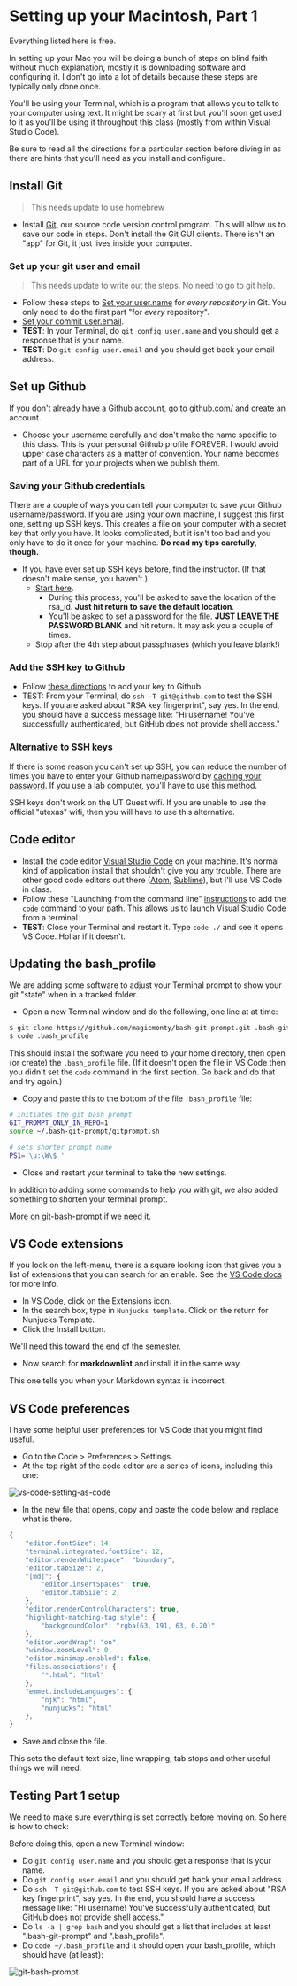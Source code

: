 # Setting up your Macintosh, Part 1

Everything listed here is free.

In setting up your Mac you will be doing a bunch of steps on blind faith without much explanation, mostly it is downloading software and configuring it. I don't go into a lot of details because these steps are typically only done once.

You'll be using your Terminal, which is a program that allows you to talk to your computer using text. It might be scary at first but you'll soon get used to it as you'll be using it throughout this class (mostly from within Visual Studio Code).

Be sure to read all the directions for a particular section before diving in as there are hints that you'll need as you install and configure.

## Install Git

> This needs update to use homebrew

- Install [Git](https://git-scm.com/downloads), our source code version control program. This will allow us to save our code in steps. Don't install the Git GUI clients. There isn't an "app" for Git, it just lives inside your computer.

### Set up your git user and email

> This needs update to write out the steps. No need to go to git help.

- Follow these steps to [Set your user.name](https://help.github.com/en/github/using-git/setting-your-username-in-git#setting-your-git-username-for-every-repository-on-your-computer) for _every repository_ in Git. You only need to do the first part "for _every_ repository".
- [Set your commit user.email](https://help.github.com/en/github/setting-up-and-managing-your-github-user-account/setting-your-commit-email-address#setting-your-commit-email-address-in-git).
- **TEST**: In your Terminal, do `git config user.name` and you should get a response that is your name.
- **TEST**: Do `git config user.email` and you should get back your email address.

## Set up Github

If you don't already have a Github account, go to [github.com/](http://github.com/) and create an account.

- Choose your username carefully and don't make the name specific to this class. This is your personal Github profile FOREVER. I would avoid upper case characters as a matter of convention. Your name becomes part of a URL for your projects when we publish them.

### Saving your Github credentials

There are a couple of ways you can tell your computer to save your Github username/password. If you are using your own machine, I suggest this first one, setting up SSH keys. This creates a file on your computer with a secret key that only you have. It looks complicated, but it isn't too bad and you only have to do it once for your machine. **Do read my tips carefully, though.**

- If you have ever set up SSH keys before, find the instructor. (If that doesn't make sense, you haven't.)
  - [Start here](https://help.github.com/en/github/authenticating-to-github/generating-a-new-ssh-key-and-adding-it-to-the-ssh-agent).
    - During this process, you'll be asked to save the location of the rsa_id. **Just hit return to save the default location**.
    - You'll be asked to set a password for the file. **JUST LEAVE THE PASSWORD BLANK** and hit return. It may ask you a couple of times.
  - Stop after the 4th step about passphrases (which you leave blank!)

### Add the SSH key to Github

- Follow [these directions](https://help.github.com/en/github/authenticating-to-github/adding-a-new-ssh-key-to-your-github-account) to add your key to Github.
- TEST: From your Terminal, do `ssh -T git@github.com` to test the SSH keys. If you are asked about "RSA key fingerprint", say yes. In the end, you should have a success message like: "Hi username! You've successfully authenticated, but GitHub does not provide shell access."

### Alternative to SSH keys

If there is some reason you can't set up SSH, you can reduce the number of times you have to enter your Github name/password by [caching your password](https://help.github.com/articles/caching-your-github-password-in-git/). If you use a lab computer, you'll have to use this method.

SSH keys don't work on the UT Guest wifi. If you are unable to use the official "utexas" wifi, then you will have to use this alternative.

## Code editor

- Install the code editor [Visual Studio Code](https://code.visualstudio.com/download) on your machine. It's normal kind of application install that shouldn't give you any trouble. There are other good code editors out there ([Atom](https://atom.io/), [Sublime](https://www.sublimetext.com/3)), but I'll use VS Code in class.
- Follow these "Launching from the command line" [instructions](https://code.visualstudio.com/docs/setup/mac#_launching-from-the-command-line) to add the `code` command to your path. This allows us to launch Visual Studio Code from a terminal.
- **TEST**: Close your Terminal and restart it. Type `code ./` and see it opens VS Code. Hollar if it doesn't.

## Updating the bash_profile

We are adding some software to adjust your Terminal prompt to show your git "state" when in a tracked folder.

- Open a new Terminal window and do the following, one line at at time:

```bash
$ git clone https://github.com/magicmonty/bash-git-prompt.git .bash-git-prompt --depth=1
$ code .bash_profile
```

This should install the software you need to your home directory, then open (or create) the `.bash_profile` file. (If it doesn't open the file in VS Code then you didn't set the `code` command in the first section. Go back and do that and try again.)

- Copy and paste this to the bottom of the file `.bash_profile` file:

``` bash
# initiates the git bash prompt
GIT_PROMPT_ONLY_IN_REPO=1
source ~/.bash-git-prompt/gitprompt.sh

# sets shorter prompt name
PS1='\u:\W\$ '
```

- Close and restart your terminal to take the new settings.

In addition to adding some commands to help you with git, we also added something to shorten your terminal prompt.

[More on git-bash-prompt if we need it](https://github.com/magicmonty/bash-git-prompt).

## VS Code extensions

If you look on the left-menu, there is a square looking icon that gives you a list of extensions that you can search for an enable. See the [VS Code docs](https://code.visualstudio.com/docs/editor/extension-gallery) for more info.

- In VS Code, click on the Extensions icon.
- In the search box, type in `Nunjucks template`. Click on the return for Nunjucks Template.
- Click the Install button.

We'll need this toward the end of the semester.

- Now search for **markdownlint** and install it in the same way.

This one tells you when your Markdown syntax is incorrect.

## VS Code preferences

I have some helpful user preferences for VS Code that you might find useful.

- Go to the Code > Preferences > Settings.
- At the top right of the code editor are a series of icons, including this one:

![vs-code-setting-as-code](images/vs-code-setting-as-code.png)

- In the new file that opens, copy and paste the code below and replace what is there.

```js
{
    "editor.fontSize": 14,
    "terminal.integrated.fontSize": 12,
    "editor.renderWhitespace": "boundary",
    "editor.tabSize": 2,
    "[md]": {
        "editor.insertSpaces": true,
        "editor.tabSize": 2,
    },
    "editor.renderControlCharacters": true,
    "highlight-matching-tag.style": {
        "backgroundColor": "rgba(63, 191, 63, 0.20)"
    },
    "editor.wordWrap": "on",
    "window.zoomLevel": 0,
    "editor.minimap.enabled": false,
    "files.associations": {
        "*.html": "html"
    },
    "emmet.includeLanguages": {
        "njk": "html",
        "nunjucks": "html"
    },
}
```

- Save and close the file.

This sets the default text size, line wrapping, tab stops and other useful things we will need.

## Testing Part 1 setup

We need to make sure everything is set correctly before moving on. So here is how to check:

Before doing this, open a new Terminal window:

- Do `git config user.name` and you should get a response that is your name.
- Do `git config user.email` and you should get back your email address.
- Do `ssh -T git@github.com` to test SSH keys. If you are asked about "RSA key fingerprint", say yes. In the end, you should have a success message like: "Hi username! You've successfully authenticated, but GitHub does not provide shell access."
- Do `ls -a | grep bash` and you should get a list that includes at least ".bash-git-prompt" and ".bash_profile".
- Do `code ~/.bash_profile` and it should open your bash_profile, which should have (at least):

![git-bash-prompt](images/bash_profile-example.png)
